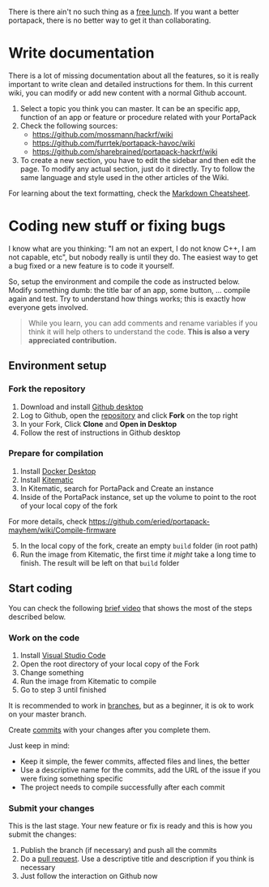 There is there ain't no such thing as a [free lunch](https://en.wikipedia.org/wiki/There_ain%27t_no_such_thing_as_a_free_lunch). If you want a better portapack, there is no better way to get it than collaborating.

# Write documentation

There is a lot of missing documentation about all the features, so it is really important to write clean and detailed instructions for them. In this current wiki, you can modify or add new content with a normal Github account. 

1. Select a topic you think you can master. It can be an specific app, function of an app or feature or procedure related with your PortaPack
2. Check the following sources:
    * https://github.com/mossmann/hackrf/wiki
    * https://github.com/furrtek/portapack-havoc/wiki
    * https://github.com/sharebrained/portapack-hackrf/wiki
3. To create a new section, you have to edit the sidebar and then edit the page. To modify any actual section, just do it directly. Try to follow the same language and style used in the other articles of the Wiki.

For learning about the text formatting, check the [Markdown Cheatsheet](https://github.com/adam-p/markdown-here/wiki/Markdown-Cheatsheet).

# Coding new stuff or fixing bugs

I know what are you thinking: "I am not an expert, I do not know C++, I am not capable, etc", but nobody really is until they do. The easiest way to get a bug fixed or a new feature is to code it yourself.

So, setup the environment and compile the code as instructed below. Modify something dumb: the title bar of an app, some button, ... compile again and test. Try to understand how things works; this is exactly how everyone gets involved. 

> While you learn, you can add comments and rename variables if you think it will help others to understand the code. **This is also a very appreciated contribution.**

## Environment setup

### Fork the repository
1. Download and install [Github desktop](https://desktop.github.com/)
2. Log to Github, open the [repository](https://github.com/eried/portapack-mayhem) and click **Fork** on the top right
3. In your Fork, Click **Clone** and **Open in Desktop**
4. Follow the rest of instructions in Github desktop

### Prepare for compilation
1. Install [Docker Desktop](https://www.docker.com/products/docker-desktop)
2. Install [Kitematic](https://github.com/docker/kitematic/releases)
3. In Kitematic, search for PortaPack and Create an instance
4. Inside of the PortaPack instance, set up the volume to point to the root of your local copy of the fork

For more details, check https://github.com/eried/portapack-mayhem/wiki/Compile-firmware

5. In the local copy of the fork, create an empty `build` folder (in root path)
6. Run the image from Kitematic, the first time _it might_ take a long time to finish. The result will be left on that `build` folder

## Start coding

You can check the following [brief video](https://youtu.be/cYLzmMFe7-E) that shows the most of the steps described below.

### Work on the code
1. Install [Visual Studio Code](https://code.visualstudio.com/download)
2. Open the root directory of your local copy of the Fork
3. Change something
4. Run the image from Kitematic to compile
5. Go to step 3 until finished

It is recommended to work in [branches](https://help.github.com/en/desktop/contributing-to-projects/creating-a-branch-for-your-work), but as a beginner, it is ok to work on your master branch. 

Create [commits](https://help.github.com/en/desktop/contributing-to-projects/committing-and-reviewing-changes-to-your-project) with your changes after you complete them. 

Just keep in mind:
* Keep it simple, the fewer commits, affected files and lines, the better
* Use a descriptive name for the commits, add the URL of the issue if you were fixing something specific
* The project needs to compile successfully after each commit

### Submit your changes
This is the last stage. Your new feature or fix is ready and this is how you submit the changes:

1. Publish the branch (if necessary) and push all the commits
2. Do a [pull request](https://help.github.com/en/desktop/contributing-to-projects/creating-an-issue-or-pull-request). Use a descriptive title and description if you think is necessary
3. Just follow the interaction on Github now